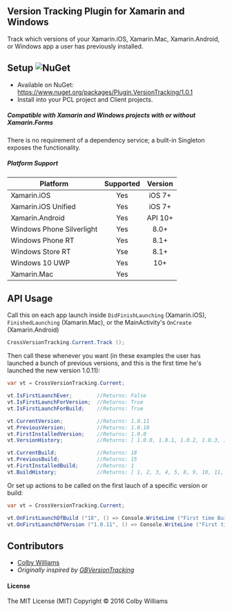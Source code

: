 ## Version Tracking Plugin for Xamarin and Windows 

Track which versions of your Xamarin.iOS, Xamarin.Mac, Xamarin.Android, or Windows app a user has previously installed.

## Setup ![NuGet](https://img.shields.io/nuget/v/Plugin.VersionTracking.svg?label=NuGet)
* Available on NuGet: https://www.nuget.org/packages/Plugin.VersionTracking/1.0.1
* Install into your PCL project and Client projects.

##### Compatible with Xamarin and Windows projects with or without Xamarin.Forms
There is no requirement of a dependency service; a built-in Singleton exposes the functionality.   

##### Platform Support

|Platform|Supported|Version|
| ------------------- | :-----------: | :------------------: |
|Xamarin.iOS|Yes|iOS 7+|
|Xamarin.iOS Unified|Yes|iOS 7+|
|Xamarin.Android|Yes|API 10+|
|Windows Phone Silverlight|Yes|8.0+|
|Windows Phone RT|Yes|8.1+|
|Windows Store RT|Yse|8.1+|
|Windows 10 UWP|Yes|10+|
|Xamarin.Mac|Yes||


## API Usage

Call this on each app launch inside `DidFinishLaunching` (Xamarin.iOS), `FinishedLaunching` (Xamarin.Mac), or the MainActivity's `OnCreate` (Xamarin.Android)

```C#
CrossVersionTracking.Current.Track ();
```

Then call these whenever you want (in these examples the user has launched a bunch of previous versions, and this is the first time he's launched the new version 1.0.11):

```C#
var vt = CrossVersionTracking.Current;

vt.IsFirstLaunchEver;        //Returns: False
vt.IsFirstLaunchForVersion;  //Returns: True
vt.IsFirstLaunchForBuild;    //Returns: True

vt.CurrentVersion;           //Returns: 1.0.11
vt.PreviousVersion;          //Returns: 1.0.10
vt.FirstInstalledVersion;    //Returns: 1.0.0
vt.VersionHistory;           //Returns: [ 1.0.0, 1.0.1, 1.0.2, 1.0.3, 1.0.10, 1.0.11 ]

vt.CurrentBuild;             //Returns: 18
vt.PreviousBuild;            //Returns: 15
vt.FirstInstalledBuild;      //Returns: 1
vt.BuildHistory;             //Returns: [ 1, 2, 3, 4, 5, 8, 9, 10, 11, 13, 15, 18 ]
 ```

Or set up actions to be called on the first lauch of a specific version or build:

```C#
var vt = CrossVersionTracking.Current;

vt.OnFirstLaunchOfBuild ("18", () => Console.WriteLine ("First time Build 18 launched!"));
vt.OnFirstLaunchOfVersion ("1.0.11", () => Console.WriteLine ("First time Version 1.0.11 launched!"));
```


## Contributors
* [Colby Williams](https://github.com/colbylwilliams)
* _Originally inspired by [GBVersionTracking](https://github.com/lmirosevic/GBVersionTracking)_


#### License
The MIT License (MIT)
Copyright © 2016 Colby Williams
